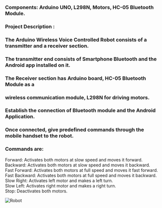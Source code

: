### Components: Arduino UNO, L298N, Motors, HC-05 Bluetooth Module.
### Project Description :

### The Arduino Wireless Voice Controlled Robot consists of a transmitter and a receiver section. 
### The transmitter end consists of Smartphone Bluetooth and the Android app installed on it. 
### The Receiver section has Arduino board, HC-05 Bluetooth Module as a 
### wireless communication module, L298N for driving motors.
### Establish the connection of Bluetooth module and the Android Application. 
### Once connected, give predefined commands through the mobile handset to the robot.

### Commands are:
Forward: Activates both motors at slow speed and moves it forward.
Backward: Activates both motors at slow speed and moves it backward. 
Fast Forward: Activates both motors at full speed and moves it fast forward. 
Fast Backward: Activates both motors at full speed and moves it backward. 
Slow Right: Activates left motor and makes a left turn.  
Slow Left: Activates right motor and makes a right turn.  
Stop: Deactivates both motors. 

![Robot](https://github.com/AmrAli47/Repo/assets/167882152/98405e84-f7d8-47fc-affe-4fb7f0f477d4)
